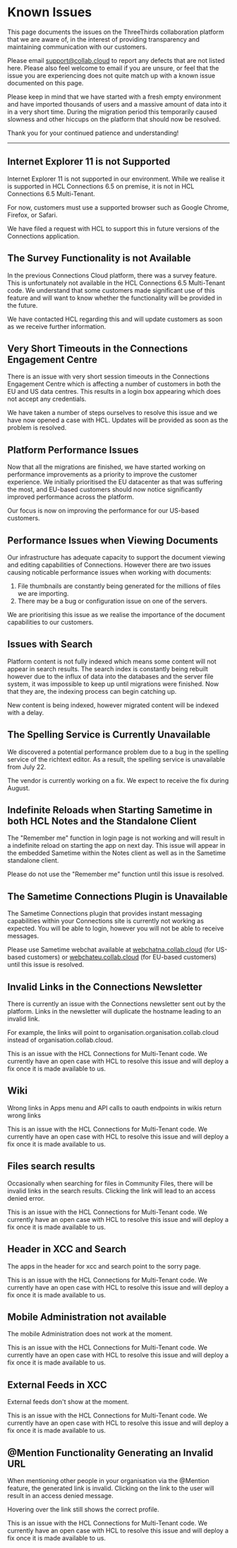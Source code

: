 # Known Issues
This page documents the issues on the ThreeThirds collaboration platform that we are aware of, in the interest of providing transparency and maintaining communication with our customers. 

Please email [support@collab.cloud](mailto:support@collab.cloud) to report any defects that are not listed here. Please also feel welcome to email if you are unsure, or feel that the issue you are experiencing does not quite match up with a known issue documented on this page.

Please keep in mind that we have started with a fresh empty environment and have imported thousands of users and a massive amount of data into it in a very short time. During the migration period this temporarily caused slowness and other hiccups on the platform that should now be resolved.

Thank you for your continued patience and understanding!

---


## Internet Explorer 11 is not Supported
Internet Explorer 11 is not supported in our environment. While we realise it is supported in HCL Connections 6.5 on premise, it is not in HCL Connections 6.5 Multi-Tenant. 

For now, customers must use a supported browser such as Google Chrome, Firefox, or Safari.

We have filed a request with HCL to support this in future versions of the Connections application.

## The Survey Functionality is not Available 
In the previous Connections Cloud platform, there was a survey feature. This is unfortunately not available in the HCL Connections 6.5 Multi-Tenant code. We understand that some customers made significant use of this feature and will want to know whether the functionality will be provided in the future. 

We have contacted HCL regarding this and will update customers as soon as we receive further information.

## Very Short Timeouts in the Connections Engagement Centre
There is an issue with very short session timeouts in the Connections Engagement Centre which is affecting a number of customers in both the EU and US data centres. This results in a login box appearing which does not accept any credentials.

We have taken a number of steps ourselves to resolve this issue and we have now opened a case with HCL. Updates will be provided as soon as the problem is resolved.

## Platform Performance Issues 
Now that all the migrations are finished, we have started working on performance improvements as a priority to improve the customer experience. We initially prioritised the EU datacenter as that was suffering the most, and EU-based customers should now notice significantly improved performance across the platform. 

Our focus is now on improving the performance for our US-based customers.

## Performance Issues when Viewing Documents
Our infrastructure has adequate capacity to support the document viewing and editing capabilities of Connections. However there are two issues causing noticable performance issues when working with documents:

1. File thumbnails are constantly being generated for the millions of files we are importing. 
2. There may be a bug or configuration issue on one of the servers. 

We are prioritising this issue as we realise the importance of the document capabilities to our customers.

## Issues with Search
Platform content is not fully indexed which means some content will not appear in search results. The search index is constantly being rebuilt however due to the influx of data into the databases and the server file system, it was impossible to keep up until migrations were finished. Now that they are, the indexing process can begin catching up. 

New content is being indexed, however migrated content will be indexed with a delay.

## The Spelling Service is Currently Unavailable
We discovered a potential performance problem due to a bug in the spelling service of the richtext editor. As a result, the spelling service is unavailable from July 22. 

The vendor is currently working on a fix. We expect to receive the fix during August.

## Indefinite Reloads when Starting Sametime in both HCL Notes and the Standalone Client 
The "Remember me" function in login page is not working and will result in a indefinite reload on starting the app on next day. This issue will appear in the embedded Sametime within the Notes client as well as in the Sametime standalone client.

Please do not use the "Remember me" function until this issue is resolved.

## The Sametime Connections Plugin is Unavailable 
The Sametime Connections plugin that provides instant messaging capabilities within your Connections site is currently not working as expected. You will be able to login, however you will not be able to receive messages.

Please use Sametime webchat available at [webchatna.collab.cloud](https://webchatna.collab.cloud) (for US-based customers) or [webchateu.collab.cloud](https://webchateu.collab.cloud) (for EU-based customers) until this issue is resolved.

## Invalid Links in the Connections Newsletter

There is currently an issue with the Connections newsletter sent out by the platform. Links in the newsletter will duplicate the hostname leading to an invalid link.

For example, the links will point to organisation.organisation.collab.cloud instead of organisation.collab.cloud.

This is an issue with the HCL Connections for Multi-Tenant code. We currently have an open case with HCL to resolve this issue and will deploy a fix once it is made available to us.
## Wiki

Wrong links in Apps menu and API calls to oauth endpoints in wikis return wrong links

This is an issue with the HCL Connections for Multi-Tenant code. We currently have an open case with HCL to resolve this issue and will deploy a fix once it is made available to us.

## Files search results

Occasionally when searching for files in Community Files, there will be invalid links in the search results. Clicking the link will lead to an access denied error. 

This is an issue with the HCL Connections for Multi-Tenant code. We currently have an open case with HCL to resolve this issue and will deploy a fix once it is made available to us.

## Header in XCC and Search

The apps in the header for xcc and search point to the sorry page.

This is an issue with the HCL Connections for Multi-Tenant code. We currently have an open case with HCL to resolve this issue and will deploy a fix once it is made available to us.

## Mobile Administration not available

The mobile Administration does not work at the moment.

This is an issue with the HCL Connections for Multi-Tenant code. We currently have an open case with HCL to resolve this issue and will deploy a fix once it is made available to us.

## External Feeds in XCC

External feeds don't show at the moment.

This is an issue with the HCL Connections for Multi-Tenant code. We currently have an open case with HCL to resolve this issue and will deploy a fix once it is made available to us.
## @Mention Functionality Generating an Invalid URL
When mentioning other people in your organisation via the @Mention feature, the generated link is invalid. Clicking on the link to the user will result in an access denied message.

Hovering over the link still shows the correct profile.

This is an issue with the HCL Connections for Multi-Tenant code. We currently have an open case with HCL to resolve this issue and will deploy a fix once it is made available to us.
